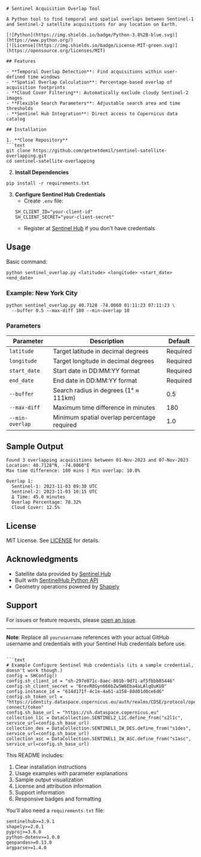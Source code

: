 

```
# Sentinel Acquisition Overlap Tool

A Python tool to find temporal and spatial overlaps between Sentinel-1 and Sentinel-2 satellite acquisitions for any location on Earth.

[![Python](https://img.shields.io/badge/Python-3.8%2B-blue.svg)](https://www.python.org/)
[![License](https://img.shields.io/badge/License-MIT-green.svg)](https://opensource.org/licenses/MIT)

## Features

- **Temporal Overlap Detection**: Find acquisitions within user-defined time windows
- **Spatial Overlap Calculation**: Percentage-based overlap of acquisition footprints
- **Cloud Cover Filtering**: Automatically exclude cloudy Sentinel-2 images
- **Flexible Search Parameters**: Adjustable search area and time thresholds
- **Sentinel Hub Integration**: Direct access to Copernicus data catalog

## Installation

1. **Clone Repository**
```text
git clone https://github.com/getnetdemil/sentinel-satellite-overlapping.git
cd sentinel-satellite-overlapping
```

2. **Install Dependencies**
```text
pip install -r requirements.txt
```

3. **Configure Sentinel Hub Credentials**
   - Create `.env` file:
   ```text
   SH_CLIENT_ID="your-client-id"
   SH_CLIENT_SECRET="your-client-secret"
   ```
   - Register at [Sentinel Hub](https://www.sentinel-hub.com/) if you don't have credentials

## Usage

Basic command:
```text
python sentinel_overlap.py <latitude> <longitude> <start_date> <end_date>
```

### Example: New York City
```text
python sentinel_overlap.py 40.7128 -74.0060 01:11:23 07:11:23 \
  --buffer 0.5 --max-diff 180 --min-overlap 10
```

### Parameters
| Parameter       | Description                                  | Default  |
|-----------------|----------------------------------------------|----------|
| `latitude`      | Target latitude in decimal degrees           | Required |
| `longitude`     | Target longitude in decimal degrees          | Required |
| `start_date`    | Start date in DD:MM:YY format                | Required |
| `end_date`      | End date in DD:MM:YY format                  | Required |
| `--buffer`      | Search radius in degrees (1° ≈ 111km)        | 0.5      |
| `--max-diff`    | Maximum time difference in minutes           | 180      |
| `--min-overlap` | Minimum spatial overlap percentage required  | 1.0      |

## Sample Output
```
Found 3 overlapping acquisitions between 01-Nov-2023 and 07-Nov-2023
Location: 40.7128°N, -74.0060°E
Max time difference: 180 mins | Min overlap: 10.0%

Overlap 1:
  Sentinel-1: 2023-11-03 09:30 UTC
  Sentinel-2: 2023-11-03 10:15 UTC
  Δ Time: 45.0 minutes
  Overlap Percentage: 78.32%
  Cloud Cover: 12.5%
```

## License
MIT License. See [LICENSE](LICENSE) for details.

## Acknowledgments
- Satellite data provided by [Sentinel Hub](https://www.sentinel-hub.com/)
- Built with [SentinelHub Python API](https://github.com/sentinel-hub/sentinelhub-py)
- Geometry operations powered by [Shapely](https://shapely.readthedocs.io/)

## Support
For issues or feature requests, please [open an issue](https://github.com/yourusername/sentinel-overlap-tool/issues).

---

**Note**: Replace all `yourusername` references with your actual GitHub username and credentials with your Sentinel Hub credentials before use.
```

```text
# Example Configure Sentinel Hub credentials (its a sample credential, doesn't work though.)
config = SHConfig()
config.sh_client_id = "sh-297e871c-8aec-801b-9d71-af5fbbb85446"
config.sh_client_secret = "6revR8Gyn666bZw5W6Eba4aLAlqOuKU8"
config.instance_id = "614d171f-4c1e-4a61-a158-88d01d0ce6d6"
config.sh_token_url = "https://identity.dataspace.copernicus.eu/auth/realms/CDSE/protocol/openid-connect/token"
config.sh_base_url = "https://sh.dataspace.copernicus.eu"
collection_l1c = DataCollection.SENTINEL2_L1C.define_from("s2l1c", service_url=config.sh_base_url)
collection_des = DataCollection.SENTINEL1_IW_DES.define_from("s1des", service_url=config.sh_base_url)
collection_asc = DataCollection.SENTINEL1_IW_ASC.define_from("s1asc", service_url=config.sh_base_url)

```

This README includes:
1. Clear installation instructions
2. Usage examples with parameter explanations
3. Sample output visualization
4. License and attribution information
5. Support information
6. Responsive badges and formatting

You'll also need a `requirements.txt` file:
```text
sentinelhub>=3.9.1
shapely>=2.0.1
pyproj>=3.6.0
python-dotenv>=1.0.0
geopandas>=0.13.0
argparse>=1.4.0
```

